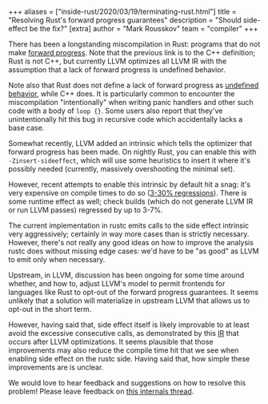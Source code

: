+++
aliases = ["inside-rust/2020/03/19/terminating-rust.html"]
title = "Resolving Rust's forward progress guarantees"
description = "Should side-effect be the fix?"
[extra]
author = "Mark Rousskov"
team = "compiler"
+++

There has been a longstanding miscompilation in Rust: programs that do not make
[forward progress]. Note that the previous link is to the C++ definition; Rust
is not C++, but currently LLVM optimizes all LLVM IR with the assumption that a
lack of forward progress is undefined behavior.

Note also that Rust does not define a lack of forward progress as [undefined
behavior], while C++ does. It is particularly common to encounter the
miscompilation "intentionally" when writing panic handlers and other such code
with a body of `loop {}`. Some users also report that they've unintentionally
hit this bug in recursive code which accidentally lacks a base case.

Somewhat recently, LLVM added an intrinsic which tells the optimizer that
forward progress has been made. On nightly Rust, you can enable this with
`-Zinsert-sideeffect`, which will use some heuristics to insert it where it's
possibly needed (currently, massively overshooting the minimal set).

However, recent attempts to enable this intrinsic by default hit a snag: it's
very expensive on compile times to do so ([3-30% regressions][compile-time
regressions]). There is some runtime effect as well; check builds (which do not
generate LLVM IR or run LLVM passes) regressed by up to 3-7%.

The current implementation in rustc emits calls to the side effect intrinsic
very aggressively; certainly in way more cases than is strictly necessary.
However, there's not really any good ideas on how to improve the analysis rustc
does without missing edge cases: we'd have to be "as good" as LLVM to emit only
when necessary.

Upstream, in LLVM, discussion has been ongoing for some time around whether, and
how to, adjust LLVM's model to permit frontends for languages like Rust to
opt-out of the forward progress guarantees. It seems unlikely that a solution
will materialize in upstream LLVM that allows us to opt-out in the short term.

However, having said that, side effect itself is likely improvable to at least
avoid the excessive consecutive calls, as demonstrated by this [IR][IR-test]
that occurs after LLVM optimizations. It seems plausible that those
improvements may also reduce the compile time hit that we see when enabling
side effect on the rustc side. Having said that, how simple these improvements
are is unclear.

We would love to hear feedback and suggestions on how to resolve this problem!
Please leave feedback on [this internals
thread](https://internals.rust-lang.org/t/resolving-rusts-forward-progress-guarantees/12003).

[IR-test]: https://gist.github.com/nikic/7e521def71d106c345a255e464b18d3f
[compile-time regressions]: https://perf.rust-lang.org/compare.html?start=66b0c97070f422cb82baaaafc79ee94cab4396c5&end=548b5e75afd6bad696920dfdb69c9812ce0488f1
[forward progress]: https://en.cppreference.com/w/cpp/language/memory_model#Forward_progress
[undefined behavior]: https://rust-lang.github.io/unsafe-code-guidelines/glossary.html#undefined-behavior
